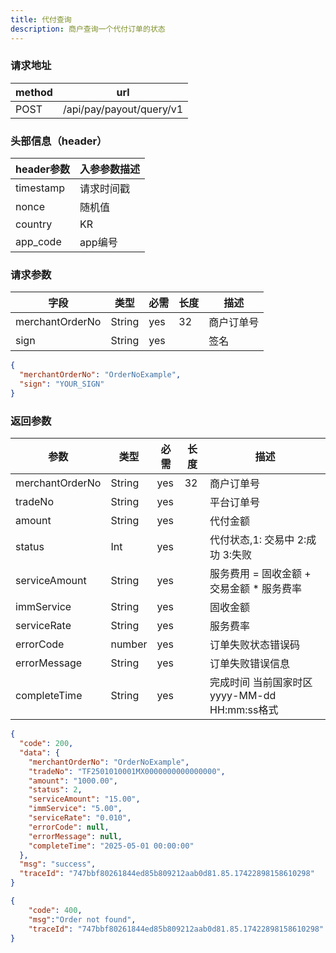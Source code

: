 ```yaml
---
title: 代付查询
description: 商户查询一个代付订单的状态
---
```


### 请求地址

| method | url                      |
| ------ | ------------------------ |
| POST   | /api/pay/payout/query/v1 |

###  头部信息（header）

| header参数                  | 入参参数描述 |
|---------------------------|--------|
| timestamp                 | 请求时间戳  |
| nonce                     | 随机值    |
| country                   | KR     |
| app_code                  | app编号  |

### 请求参数

| 字段            | 类型   | 必需 | 长度 | 描述       |
| --------------- | ------ | ---- | ---- | ---------- |
| merchantOrderNo | String | yes  | 32   | 商户订单号 |
| sign            | String | yes  |      | 签名       |

```json title=请求示例
{
  "merchantOrderNo": "OrderNoExample",
  "sign": "YOUR_SIGN"
}
```

### 返回参数


| 参数              | 类型     | 必需  | 长度  | 描述                                |
|-----------------|--------|-----|-----|-----------------------------------|
| merchantOrderNo | String | yes | 32  | 商户订单号                             |
| tradeNo         | String | yes |     | 平台订单号                             |
| amount          | String | yes |     | 代付金额                              |
| status          | Int    | yes |     | 代付状态,1: 交易中 2:成功 3:失败             |
| serviceAmount   | String | yes |     | 服务费用  =  固收金额 +  交易金额 * 服务费率      |
| immService      | String | yes |     | 固收金额                              |
| serviceRate     | String | yes |     | 服务费率                              |
| errorCode       | number | yes |     | 订单失败状态错误码                         |
| errorMessage    | String | yes |     | 订单失败错误信息                          |
| completeTime    | String | yes |     | 完成时间 当前国家时区 yyyy-MM-dd HH:mm:ss格式 |

```json title=返回示例
{
  "code": 200,
  "data": {
    "merchantOrderNo": "OrderNoExample",
    "tradeNo": "TF2501010001MX0000000000000000",
    "amount": "1000.00",
    "status": 2,
    "serviceAmount": "15.00",
    "immService": "5.00",
    "serviceRate": "0.010",
    "errorCode": null,
    "errorMessage": null,
    "completeTime": "2025-05-01 00:00:00"
  },
  "msg": "success",
  "traceId": "747bbf80261844ed85b809212aab0d81.85.17422898158610298"
}
```
```json title=订单不存在返回示例
{
    "code": 400,
    "msg":"Order not found",
    "traceId": "747bbf80261844ed85b809212aab0d81.85.17422898158610298"
}
```
